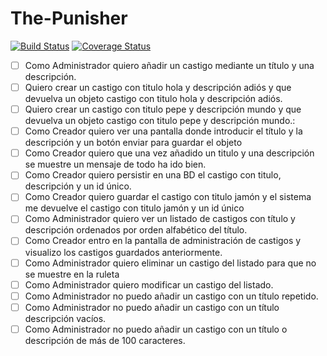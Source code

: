 The-Punisher
============
[![Build Status](https://travis-ci.org/Upplication/The-Punisher.svg?branch=Juan-branch)](https://travis-ci.org/Upplication/The-Punisher) [![Coverage Status](https://coveralls.io/repos/Upplication/The-Punisher/badge.png?branch=Juan-branch)](https://coveralls.io/r/Upplication/The-Punisher?branch=Juan-branch)

- [ ] Como Administrador quiero añadir un castigo mediante un título y una descripción.
 - [ ] Quiero crear un castigo con titulo hola y descripción adiós y que devuelva un objeto castigo con titulo hola y descripción adiós.
 - [ ] Quiero crear un castigo con titulo pepe y descripción mundo y que devuelva un objeto castigo con titulo pepe y descripción mundo.:
 - [ ] Como Creador quiero ver una pantalla donde introducir el título y la descripción y un botón enviar para guardar el objeto
 - [ ] Como Creador quiero que una vez añadido un titulo y una descripción se muestre un mensaje de todo ha ido bien.
 - [ ] Como Creador quiero persistir en una BD el castigo con titulo, descripción y un id único.
 - [ ] Como Creador quiero guardar el castigo con titulo jamón y el sistema me devuelve el castigo con titulo jamón y un id único
- [ ] Como Administrador quiero ver un listado de castigos con título y descripción ordenados por orden alfabético del título.
 - [ ] Como Creador entro en la pantalla de administración de castigos y visualizo los castigos guardados anteriormente.
- [ ] Como Administrador quiero eliminar un castigo del listado para que no se muestre en la ruleta
- [ ] Como Administrador quiero modificar un castigo del listado.
- [ ] Como Administrador no puedo añadir un castigo con un título repetido.
- [ ] Como Administrador no puedo añadir un castigo con un título descripción vacíos.
- [ ] Como Administrador no puedo añadir un castigo con un título o descripción de más de 100 caracteres.